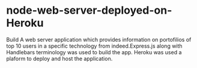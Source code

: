 # node-web-server-deployed-on-Heroku
Build A web server application which provides information on portofilios of top 10 users in a specific technology from indeed.Express.js
along with Handlebars terminology was used to build the app. Heroku was used a plaform to deploy and host the application.
